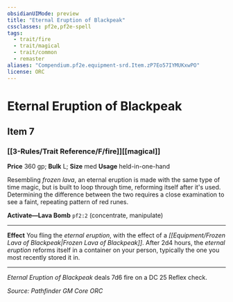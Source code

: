 ```yaml
---
obsidianUIMode: preview
title: "Eternal Eruption of Blackpeak"
cssclasses: pf2e,pf2e-spell
tags:
  - trait/fire
  - trait/magical
  - trait/common
  - remaster
aliases: "Compendium.pf2e.equipment-srd.Item.zP7Eo57IYMUKxwPO"
license: ORC
---
```

# Eternal Eruption of Blackpeak
## Item 7
### [[3-Rules/Trait Reference/F/fire]][[magical]]


**Price** 360 gp; 
**Bulk** L; **Size** med
**Usage** held-in-one-hand

Resembling _frozen lava_, an eternal eruption is made with the same type of time magic, but is built to loop through time, reforming itself after it's used. Determining the difference between the two requires a close examination to see a faint, repeating pattern of red runes.

**Activate—Lava Bomb** `pf2:2` (concentrate, manipulate)

* * *

**Effect** You fling the _eternal eruption_, with the effect of a _[[Equipment/Frozen Lava of Blackpeak|Frozen Lava of Blackpeak]]_. After 2d4 hours, the _eternal eruption_ reforms itself in a container on your person, typically the one you most recently stored it in.

* * *

_Eternal Eruption of Blackpeak_ deals 7d6 fire on a DC 25 Reflex check.

*Source: Pathfinder GM Core*
*ORC*
